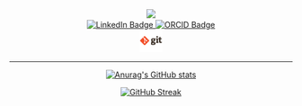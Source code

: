<!-- GIF header -->
<div id="header" align="center">
  <img src="https://media.giphy.com/media/l0HlNaQ6gWfllcjDO/giphy.gif" width="125"/>
</div>

<!-- badges -->
<div id="badges" align="center">
  <a href="https://www.linkedin.com/in/stefano-serioli-705b56159/">
    <img src="https://img.shields.io/static/v1?message=LinkedIn&logo=linkedin&style=for-the-badge&color=1a1b27&label&labelColor=5c5c5c" alt="LinkedIn Badge"/>
  </a>
  <a href="https://orcid.org/0000-0003-2109-5873">
    <img src="https://img.shields.io/static/v1?message=ORCID&logo=orcid&labelColor=5c5c5c&color=1a1b27&label=&style=for-the-badge" alt="ORCID Badge"/>
  </a>
</div>

<!-- languages -->
<div id="langs" align="center">
  <img src="https://github.com/devicons/devicon/blob/master/icons/git/git-original-wordmark.svg" title="Git" **alt="Git" width="40" height="40"/>
</div>

---

<!-- statistics -->
<div id="stats" align="center">

[![Anurag's GitHub stats](https://github-readme-stats.vercel.app/api?username=StuSerious&theme=tokyonight)](https://github.com/anuraghazra/github-readme-stats)

[![GitHub Streak](https://github-readme-streak-stats.herokuapp.com?user=StuSerious&theme=tokyonight&date_format=j%20M%5B%20Y%5D)](https://git.io/streak-stats)

</div>
